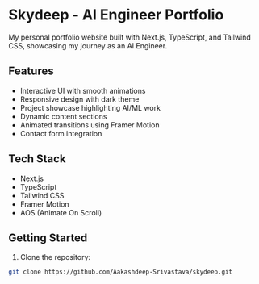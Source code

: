 # Skydeep - AI Engineer Portfolio

My personal portfolio website built with Next.js, TypeScript, and Tailwind CSS, showcasing my journey as an AI Engineer.

## Features

- Interactive UI with smooth animations
- Responsive design with dark theme
- Project showcase highlighting AI/ML work
- Dynamic content sections
- Animated transitions using Framer Motion
- Contact form integration

## Tech Stack

- Next.js
- TypeScript
- Tailwind CSS
- Framer Motion
- AOS (Animate On Scroll)

## Getting Started

1. Clone the repository:
```bash
git clone https://github.com/Aakashdeep-Srivastava/skydeep.git